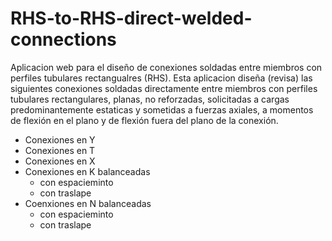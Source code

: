 RHS-to-RHS-direct-welded-connections
====================================

Aplicacion web para el diseño de conexiones soldadas entre miembros con perfiles tubulares rectangualres (RHS).
Esta aplicacion diseña (revisa) las siguientes conexiones soldadas directamente entre miembros con perfiles tubulares rectangulares, planas, no reforzadas, solicitadas a cargas predominantemente estaticas y sometidas a fuerzas axiales, a momentos de flexión en el plano y de flexión fuera del plano de la conexión.
- 	Conexiones en Y 
- 	Conexiones en T 
- 	Conexiones en X 
- 	Conexiones en K balanceadas 
    -   con espacieminto 
    -   con traslape  
- 	Coenxiones en N balanceadas 
    - 	con espacieminto 
    - 	con traslape 




